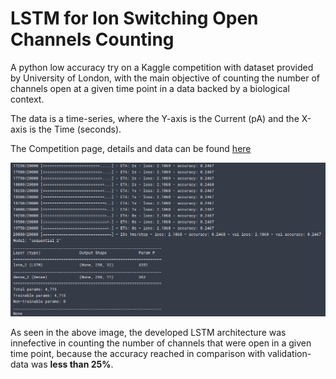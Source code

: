 # LSTM for Ion Switching Open Channels Counting


A python low accuracy try on a Kaggle competition with dataset provided by University of London, with the main objective of counting the number of channels open at a given time point in a data backed by a biological context.

The data is a time-series, where the Y-axis is the Current (pA) and the X-axis is the Time (seconds).

The Competition page, details and data can be found [here](https://www.kaggle.com/c/liverpool-ion-switching)

![Model Summary](/ModelSummary.png)

As seen in the above image, the developed LSTM architecture was innefective in counting the number of channels that were open in a given time point, because the accuracy reached in comparison with validation-data was **less than 25%**. 


